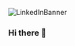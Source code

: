 ![LinkedInBanner](https://user-images.githubusercontent.com/5026476/109435414-fb8e3180-79df-11eb-87f0-2552cbb9fa3d.png)
### Hi there 👋

<!--
**CheoR/CheoR** is a ✨ _special_ ✨ repository because its `README.md` (this file) appears on your GitHub profile.

Here are some ideas to get you started:

- 🔭 I’m currently working on ...
- 🌱 I’m currently learning ...
- 👯 I’m looking to collaborate on ...
- 🤔 I’m looking for help with ...
- 💬 Ask me about ...
- 📫 How to reach me: ...
- 😄 Pronouns: ...
- ⚡ Fun fact: ...
-->
